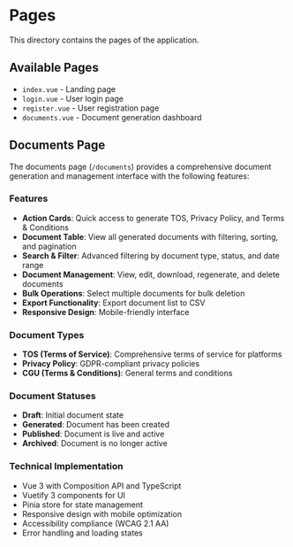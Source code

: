 # Pages

This directory contains the pages of the application.

## Available Pages

- `index.vue` - Landing page
- `login.vue` - User login page
- `register.vue` - User registration page
- `documents.vue` - Document generation dashboard

## Documents Page

The documents page (`/documents`) provides a comprehensive document generation and management interface with the following features:

### Features

- **Action Cards**: Quick access to generate TOS, Privacy Policy, and Terms & Conditions
- **Document Table**: View all generated documents with filtering, sorting, and pagination
- **Search & Filter**: Advanced filtering by document type, status, and date range
- **Document Management**: View, edit, download, regenerate, and delete documents
- **Bulk Operations**: Select multiple documents for bulk deletion
- **Export Functionality**: Export document list to CSV
- **Responsive Design**: Mobile-friendly interface

### Document Types

- **TOS (Terms of Service)**: Comprehensive terms of service for platforms
- **Privacy Policy**: GDPR-compliant privacy policies
- **CGU (Terms & Conditions)**: General terms and conditions

### Document Statuses

- **Draft**: Initial document state
- **Generated**: Document has been created
- **Published**: Document is live and active
- **Archived**: Document is no longer active

### Technical Implementation

- Vue 3 with Composition API and TypeScript
- Vuetify 3 components for UI
- Pinia store for state management
- Responsive design with mobile optimization
- Accessibility compliance (WCAG 2.1 AA)
- Error handling and loading states

